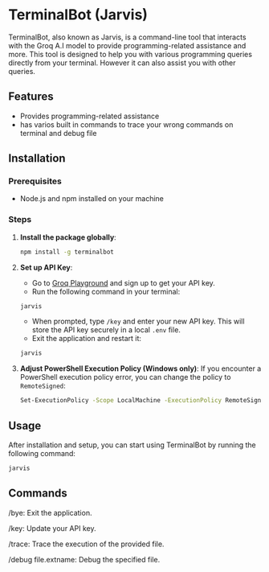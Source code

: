 # TerminalBot (Jarvis)

TerminalBot, also known as Jarvis, is a command-line tool that interacts with the Groq A.I model to provide programming-related assistance and more. This tool is designed to help you with various programming queries directly from your terminal. However it can also assist you with other queries. 

## Features
- Provides programming-related assistance
- has varios built in commands to trace your wrong commands on terminal and debug file


## Installation

### Prerequisites
- Node.js and npm installed on your machine

### Steps
1. **Install the package globally**:
    ```sh
    npm install -g terminalbot
    ```

2. **Set up API Key**:
    - Go to [Groq Playground](https://console.groq.com/playground) and sign up to get your API key.
    - Run the following command in your terminal:
    ```sh
    jarvis
    ```
    - When prompted, type `/key` and enter your new API key. This will store the API key securely in a local `.env` file.
    - Exit the application and restart it:
    ```sh
    jarvis
    ```

3. **Adjust PowerShell Execution Policy (Windows only)**:
    If you encounter a PowerShell execution policy error, you can change the policy to `RemoteSigned`:
    ```sh
    Set-ExecutionPolicy -Scope LocalMachine -ExecutionPolicy RemoteSigned -Force
    ```

## Usage

After installation and setup, you can start using TerminalBot by running the following command:
```sh
jarvis
```

## Commands

/bye: Exit the application.

/key: Update your API key.

/trace: Trace the execution of the provided file.

/debug file.extname: Debug the specified file.
